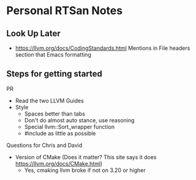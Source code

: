 # Personal RTSan Notes

## Look Up Later

 * https://llvm.org/docs/CodingStandards.html Mentions in File headers section that Emacs formatting

## Steps for getting started

PR

* Read the two LLVM Guides
* Style
  * Spaces better than tabs
  * Don't do almost auto stance, use reasoning
  * Special llvm::Sort_wrapper function
  * #include as little as possible

Questions for Chris and David

* Version of CMake (Does it matter? This site says it does https://llvm.org/docs/CMake.html)
  * Yes, cmaking llvm broke if not on 3.20 or higher
  
